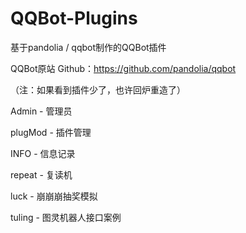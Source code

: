 # QQBot-Plugins
基于pandolia / qqbot制作的QQBot插件

QQBot原站 Github：https://github.com/pandolia/qqbot

（注：如果看到插件少了，也许回炉重造了）

Admin - 管理员

plugMod - 插件管理

INFO - 信息记录

repeat - 复读机

luck - 崩崩崩抽奖模拟

tuling - 图灵机器人接口案例

